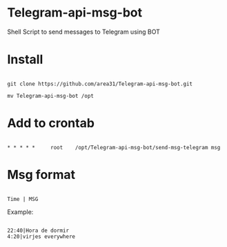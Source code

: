# Telegram-api-msg-bot
Shell Script to send messages to Telegram using BOT

# Install

<code>
git clone https://github.com/area31/Telegram-api-msg-bot.git
</code>

<code>
mv Telegram-api-msg-bot /opt
</code>

# Add to crontab

<code>
* * * * *     root    /opt/Telegram-api-msg-bot/send-msg-telegram msg
</code>


# Msg format

<code>
Time | MSG
</code>

Example:

<code>
22:40|Hora de dormir
4:20|virjes everywhere
</code>

